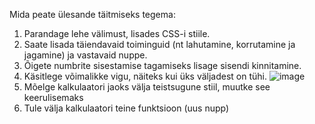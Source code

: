 Mida peate ülesande täitmiseks tegema:

1. Parandage lehe välimust, lisades CSS-i stiile.
2. Saate lisada täiendavaid toiminguid (nt lahutamine, korrutamine ja jagamine) ja vastavaid nuppe.
3. Õigete numbrite sisestamise tagamiseks lisage sisendi kinnitamine.
4. Käsitlege võimalikke vigu, näiteks kui üks väljadest on tühi.
![image](https://github.com/user-attachments/assets/6cd3b45b-e726-43dc-bed7-8d5c3c3851bd)
5. Mõelge kalkulaatori jaoks välja teistsugune stiil, muutke see keerulisemaks
6. Tule välja kalkulaatori teine funktsioon (uus nupp)
